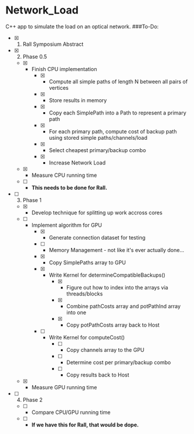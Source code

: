 # Network_Load
C++ app to simulate the load on an optical network.
###To-Do:
- [x] 1. Rall Symposium Abstract 
- [x] 2. Phase 0.5
	- [x] * Finish CPU implementation
		- [x] * Compute all simple paths of length N between all pairs of vertices
		- [x] * Store results in memory
		- [x] * Copy each SimplePath into a Path to represent a primary path
		- [x] * For each primary path, compute cost of backup path using stored simple paths/channels/load
		- [x] * Select cheapest primary/backup combo
		- [x] * Increase Network Load
	- [x] * Measure CPU running time
	- [ ] * **This needs to be done for Rall.**
- [ ] 3. Phase 1
	- [x] * Develop technique for splitting up work accross cores
	- [ ] * Implement algorithm for GPU
		- [x] * Generate connection dataset for testing
		- [ ] * Memory Management - not like it's ever actually done...
		- [x] * Copy SimplePaths array to GPU
		- [x] * Write Kernel for determineCompatibleBackups()
			- [x] * Figure out how to index into the arrays via threads/blocks
			- [x] * Combine pathCosts array and potPathInd array into one
			- [x] * Copy potPathCosts array back to Host
		- [ ] * Write Kernel for computeCost()
			- [ ] * Copy channels array to the GPU
			- [ ] * Determine cost per primary/backup combo
			- [ ] * Copy results back to Host
	- [x] * Measure GPU running time
- [ ] 4. Phase 2
	- [ ] * Compare CPU/GPU running time
	- [ ] * **If we have this for Rall, that would be dope.**
